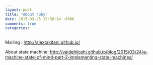 ```yaml
---
layout: post
title: "About ruby"
date: 2015-03-25 15:58:14 -0300
comments: true
categories: 
---
```


Mailing : http://alextakitani.github.io/

About state machine: http://vaidehijoshi.github.io/blog/2015/03/24/a-machine-state-of-mind-part-2-implementing-state-machines/ 
